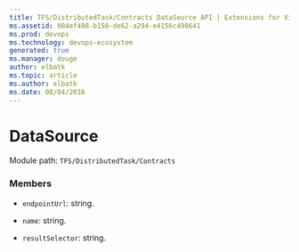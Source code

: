 ```yaml
---
title: TFS/DistributedTask/Contracts DataSource API | Extensions for Visual Studio Team Services
ms.assetid: 084ef408-b158-de62-a294-e4156c498641
ms.prod: devops
ms.technology: devops-ecosystem
generated: true
ms.manager: douge
author: elbatk
ms.topic: article
ms.author: elbatk
ms.date: 08/04/2016
---
```


# DataSource

Module path: `TFS/DistributedTask/Contracts`


### Members

* `endpointUrl`: string. 

* `name`: string. 

* `resultSelector`: string. 

